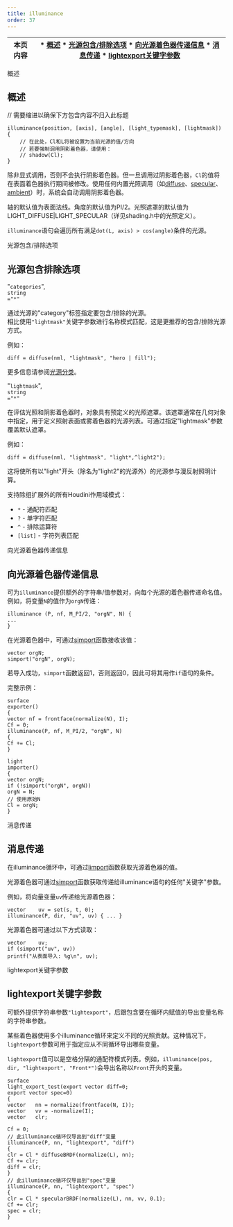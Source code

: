 ```yaml
---
title: illuminance
order: 37
---
```

  

| 本页内容 | * [概述](#概述) * [光源包含/排除选项](#光源包含排除选项) * [向光源着色器传递信息](#向光源着色器传递信息) * [消息传递](#消息传递) * [lightexport关键字参数](#lightexport关键字参数) |  
| --- | --- |  

概述  

## 概述  

// 需要缩进以确保下方包含内容不归入此标题  

```vex  
illuminance(position, [axis], [angle], [light_typemask], [lightmask])  
{  
    // 在此处，Cl和L将被设置为当前光源的值/方向  
    // 若要强制调用阴影着色器，请使用：  
    // shadow(Cl);  
}  
```  

除非显式调用，否则不会执行阴影着色器。但一旦调用过阴影着色器，`Cl`的值将在表面着色器执行期间被修改。使用任何内置光照调用（如[diffuse](../bsdfs/diffuse "返回漫反射BSDF或计算漫反射着色")、[specular](../bsdfs/specular "返回镜面反射BSDF或计算镜面反射着色")、[ambient](../light/ambient "返回场景中的环境光颜色")）时，系统会自动调用阴影着色器。  

轴的默认值为表面法线。角度的默认值为PI/2。光照遮罩的默认值为LIGHT_DIFFUSE|LIGHT_SPECULAR（详见shading.h中的光照定义）。  

`illuminance`语句会遍历所有满足`dot(L, axis) > cos(angle)`条件的光源。  

光源包含/排除选项  

## 光源包含排除选项  

"`categories`",  
`string`  
`="*"`  

通过光源的"category"标签指定要包含/排除的光源。  
相比使用`"lightmask"`关键字参数进行名称模式匹配，这是更推荐的包含/排除光源方式。  

例如：  

```vex  
diff = diffuse(nml, "lightmask", "hero | fill");  
```  

更多信息请参阅[光源分类](../../render/lights.html#categories)。  

"`lightmask`",  
`string`  
`="*"`  

在评估光照和阴影着色器时，对象具有预定义的光照遮罩。该遮罩通常在几何对象中指定，用于定义照射表面或雾着色器的光源列表。可通过指定"lightmask"参数覆盖默认遮罩。  

例如：  

```vex  
diff = diffuse(nml, "lightmask", "light*,^light2");  
```  

这将使所有以"light"开头（除名为"light2"的光源外）的光源参与漫反射照明计算。  

支持除组扩展外的所有Houdini作用域模式：  

- `*` - 通配符匹配  
- `?` - 单字符匹配  
- `^` - 排除运算符  
- `[list]` - 字符列表匹配  

向光源着色器传递信息  

## 向光源着色器传递信息  

可为`illuminance`提供额外的字符串/值参数对，向每个光源的着色器传递命名值。例如，将变量`N`的值作为`orgN`传递：  

```vex  
illuminance (P, nf, M_PI/2, "orgN", N) {  
...  
}  
```  

在光源着色器中，可通过[simport](./simport "导入表面着色器在illuminance循环中发送的变量")函数接收该值：  

```vex  
vector orgN;  
simport("orgN", orgN);  
```  

若导入成功，`simport`函数返回1，否则返回0，因此可将其用作`if`语句的条件。  

完整示例：  

```vex  
surface  
exporter()  
{  
vector nf = frontface(normalize(N), I);  
Cf = 0;  
illuminance(P, nf, M_PI/2, "orgN", N)  
{  
Cf += Cl;  
}  

light  
importer()  
{  
vector orgN;  
if (!simport("orgN", orgN))  
orgN = N;  
// 使用原始N  
Cl = orgN;  
}  
```  

消息传递  

## 消息传递  

在illuminance循环中，可通过[limport](./limport "从光源着色器导入表面变量")函数获取光源着色器的值。  

光源着色器可通过[simport](./simport "导入表面着色器在illuminance循环中发送的变量")函数获取传递给illuminance语句的任何"关键字"参数。  

例如，将向量变量`uv`传递给光源着色器：  

```vex  
vector    uv = set(s, t, 0);  
illuminance(P, dir, "uv", uv) { ... }  
```  

光源着色器可通过以下方式读取：  

```vex  
vector    uv;  
if (simport("uv", uv))  
printf("从表面导入: %g\n", uv);  
```  

lightexport关键字参数  

## lightexport关键字参数  

可额外提供字符串参数`"lightexport"`，后跟包含要在循环内赋值的导出变量名称的字符串参数。  

某些着色器使用多个illuminance循环来定义不同的光照贡献。这种情况下，`lightexport`参数可用于指定应从不同循环导出哪些变量。  

`lightexport`值可以是空格分隔的通配符模式列表。例如，`illuminance(pos, dir, "lightexport", "Front*")`会导出名称以`Front`开头的变量。  

```vex  
surface  
light_export_test(export vector diff=0;  
export vector spec=0)  
{  
vector   nn = normalize(frontface(N, I));  
vector   vv = -normalize(I);  
vector   clr;  

Cf = 0;  
// 此illuminance循环仅导出到"diff"变量  
illuminance(P, nn, "lightexport", "diff")  
{  
clr = Cl * diffuseBRDF(normalize(L), nn);  
Cf += clr;  
diff = clr;  
}  
// 此illuminance循环仅导出到"spec"变量  
illuminance(P, nn, "lightexport", "spec")  
{  
clr = Cl * specularBRDF(normalize(L), nn, vv, 0.1);  
Cf += clr;  
spec = clr;  
}  
```

